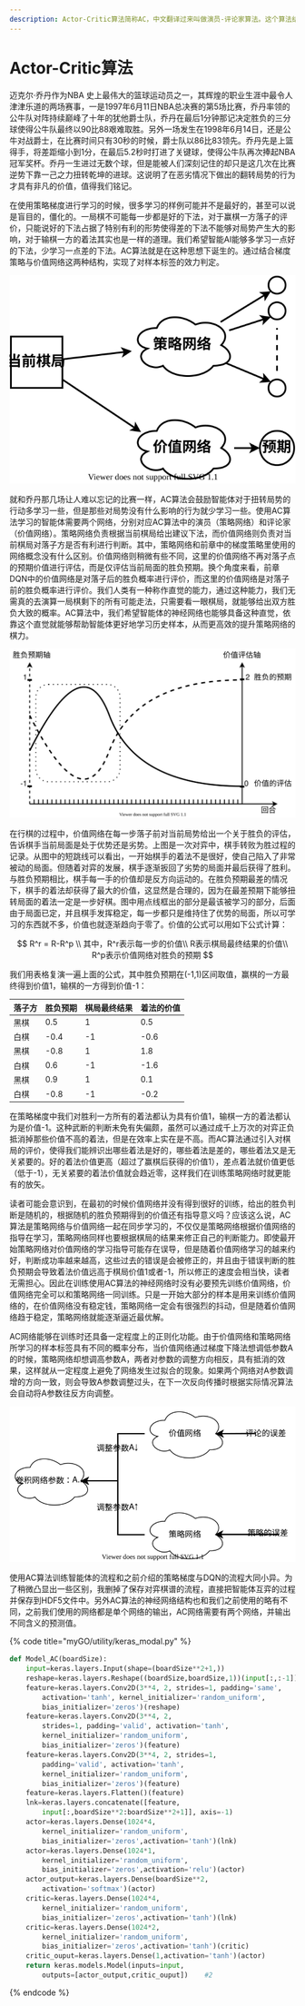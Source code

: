 ```yaml
---
description: Actor-Critic算法简称AC，中文翻译过来叫做演员-评论家算法。这个算法结合了前面两章的算法，目的是通过价值网络来指导策略梯度网络更加有效地学习。
---
```


# Actor-Critic算法

迈克尔·乔丹作为NBA 史上最伟大的篮球运动员之一，其辉煌的职业生涯中最令人津津乐道的两场赛事，一是1997年6月11日NBA总决赛的第5场比赛，乔丹率领的公牛队对阵持续巅峰了十年的犹他爵士队，乔丹在最后1分钟那记决定胜负的三分球使得公牛队最终以90比88艰难取胜。另外一场发生在1998年6月14日，还是公牛对战爵士，在比赛时间只有30秒的时候，爵士队以86比83领先。乔丹先是上篮得手，将差距缩小到1分，在最后5.2秒时打进了关键球，使得公牛队再次捧起NBA冠军奖杯。乔丹一生进过无数个球，但是能被人们深刻记住的却只是这几次在比赛逆势下靠一己之力扭转乾坤的进球。这说明了在恶劣情况下做出的翻转局势的行为才具有非凡的价值，值得我们铭记。

在使用策略梯度进行学习的时候，很多学习的样例可能并不是最好的，甚至可以说是盲目的，僵化的。一局棋不可能每一步都是好的下法，对于赢棋一方落子的评价，只能说好的下法占据了特别有利的形势使得差的下法不能够对局势产生大的影响，对于输棋一方的着法其实也是一样的道理。我们希望智能AI能够多学习一点好的下法，少学习一点差的下法。AC算法就是在这种思想下诞生的。通过结合梯度策略与价值网络这两种结构，实现了对样本标签的效力判定。

![&#x6F14;&#x5458;&#x8BC4;&#x8BBA;&#x5BB6;&#x7B97;&#x6CD5;&#x7684;&#x7F51;&#x7EDC;&#x7EC4;&#x6210;](.gitbook/assets/ac.svg)

就和乔丹那几场让人难以忘记的比赛一样，AC算法会鼓励智能体对于扭转局势的行动多学习一些，但是那些对局势没有什么影响的行为就少学习一些。使用AC算法学习的智能体需要两个网络，分别对应AC算法中的演员（策略网络）和评论家（价值网络）。策略网络负责根据当前棋局给出建议下法，而价值网络则负责对当前棋局对落子方是否有利进行判断。其中，策略网络和前章中的梯度策略里使用的网络概念没有什么区别。价值网络则稍微有些不同，这里的价值网络不再对落子点的预期价值进行评估，而是仅评估当前局面的胜负预期。换个角度来看，前章DQN中的价值网络是对落子后的胜负概率进行评价，而这里的价值网络是对落子前的胜负概率进行评价。我们人类有一种称作直觉的能力，通过这种能力，我们无需真的去演算一局棋剩下的所有可能走法，只需要看一眼棋局，就能够给出双方胜负大致的概率。AC算法中，我们希望智能体的神经网络也能够具备这种直觉，依靠这个直觉就能够帮助智能体更好地学习历史样本，从而更高效的提升策略网络的棋力。

![&#x80DC;&#x8D1F;&#x9884;&#x671F;&#x4E0E;&#x4EF7;&#x503C;&#x8BC4;&#x4F30;&#x662F;&#x8D1F;&#x76F8;&#x5173;](.gitbook/assets/ac-value.svg)

在行棋的过程中，价值网络在每一步落子前对当前局势给出一个关于胜负的评估，告诉棋手当前局面是处于优势还是劣势。上图是一次对弈中，棋手转败为胜过程的记录。从图中的短跳线可以看出，一开始棋手的着法不是很好，使自己陷入了非常被动的局面。但随着对弈的发展，棋手逐渐扳回了劣势的局面并最后获得了胜利。与胜负预期相比，棋手每一手的价值却是反方向运动的。在胜负预期最差的情况下，棋手的着法却获得了最大的价值，这显然是合理的，因为在最差预期下能够扭转局面的着法一定是一步好棋。图中用点线框出的部分是最该被学习的部分，后面由于局面已定，并且棋手发挥稳定，每一步都只是维持住了优势的局面，所以可学习的东西就不多，价值也就逐渐趋向于零了。价值的公式可以用如下公式计算：

$$
R^r = R-R^p \\
其中，R^r表示每一步的价值\\
R表示棋局最终结果的价值\\
R^p表示价值网络对胜负的预期
$$

我们用表格复演一遍上面的公式，其中胜负预期在\(-1,1\)区间取值，赢棋的一方最终得到价值1，输棋的一方得到价值-1：

| 落子方 | 胜负预期 | 棋局最终结果 | 着法的价值 |
| :--- | :--- | :--- | :--- |
| 黑棋 | 0.5 | 1 | 0.5 |
| 白棋 | -0.4 | -1 | -0.6 |
| 黑棋 | -0.8 | 1 | 1.8 |
| 白棋 | 0.6 | -1 | -1.6 |
| 黑棋 | 0.9 | 1 | 0.1 |
| 白棋 | -0.8 | -1 | -0.2 |

在策略梯度中我们对胜利一方所有的着法都认为具有价值1，输棋一方的着法都认为是价值-1。这种武断的判断未免有失偏颇，虽然可以通过成千上万次的对弈正负抵消掉那些价值不高的着法，但是在效率上实在是不高。而AC算法通过引入对棋局的评价，使得我们能辨识出哪些着法是好的，哪些着法是差的，哪些着法又是无关紧要的。好的着法价值更高（超过了赢棋后获得的价值1），差点着法就价值更低（低于-1），无关紧要的着法价值就会趋近零，这样我们在训练策略网络时就更能有的放矢。

读者可能会意识到，在最初的时候价值网络并没有得到很好的训练，给出的胜负判断是随机的，根据随机的胜负预期得到的价值还有指导意义吗？应该这么说，AC算法是策略网络与价值网络一起在同步学习的，不仅仅是策略网络根据价值网络的指导在学习，策略网络同样也要根据棋局的结果来修正自己的判断能力。即使最开始策略网络对价值网络的学习指导可能存在误导，但是随着价值网络学习的越来约好，判断成功率越来越高，这些过去的错误是会被修正的，并且由于错误判断的胜负预期会导致着法价值远高于棋局价值1或者-1，所以修正的速度会相当快，读者无需担心。因此在训练使用AC算法的神经网络时没有必要预先训练价值网络，价值网络完全可以和策略网络一同训练。只是一开始大部分的样本是用来训练价值网络的，在价值网络没有稳定钱，策略网络一定会有很强烈的抖动，但是随着价值网络趋于稳定，策略网络就能逐渐逼近最优解。

AC网络能够在训练时还具备一定程度上的正则化功能。由于价值网络和策略网络所学习的样本标签具有不同的概率分布，当价值网络通过梯度下降法想调低参数A的时候，策略网络却想调高参数A，两者对参数的调整方向相反，具有抵消的效果，这样就从一定程度上避免了网络发生过拟合的现象。如果两个网络对A参数调增的方向一致，则会导致A参数调整过头，在下一次反向传播时根据实际情况算法会自动将A参数往反方向调整。

![](.gitbook/assets/ac-wang-luo-zheng-ze-hua-shi-yi-tu-.svg)

使用AC算法训练智能体的流程和之前介绍的策略梯度与DQN的流程大同小异。为了稍微凸显出一些区别，我删掉了保存对弈棋谱的流程，直接把智能体互弈的过程并保存到HDF5文件中。另外AC算法的神经网络结构也和我们之前使用的略有不同，之前我们使用的网络都是单个网络的输出，AC网络需要有两个网络，并输出不同含义的预测值。

{% code title="myGO/utility/keras\_modal.py" %}
```python
def Model_AC(boardSize):
    input=keras.layers.Input(shape=(boardSize**2+1,))
    reshape=keras.layers.Reshape((boardSize,boardSize,1))(input[:,:-1])    #1
    feature=keras.layers.Conv2D(3**4, 2, strides=1, padding='same', 
        activation='tanh', kernel_initializer='random_uniform',
        bias_initializer='zeros')(reshape)
    feature=keras.layers.Conv2D(3**4, 2, 
        strides=1, padding='valid', activation='tanh', 
        kernel_initializer='random_uniform', 
        bias_initializer='zeros')(feature)
    feature=keras.layers.Conv2D(3**4, 2, strides=1, 
        padding='valid', activation='tanh', 
        kernel_initializer='random_uniform', 
        bias_initializer='zeros')(feature)
    feature=keras.layers.Flatten()(feature)
    lnk=keras.layers.concatenate([feature, 
        input[:,boardSize**2:boardSize**2+1]], axis=-1)
    actor=keras.layers.Dense(1024*4, 
        kernel_initializer='random_uniform',
        bias_initializer='zeros',activation='tanh')(lnk)
    actor=keras.layers.Dense(1024*1, 
        kernel_initializer='random_uniform',
        bias_initializer='zeros',activation='relu')(actor)
    actor_output=keras.layers.Dense(boardSize**2,
        activation='softmax')(actor)
    critic=keras.layers.Dense(1024*4, 
        kernel_initializer='random_uniform',
        bias_initializer='zeros',activation='tanh')(lnk)
    critic=keras.layers.Dense(1024*2, 
        kernel_initializer='random_uniform',
        bias_initializer='zeros',activation='tanh')(critic)
    critic_ouput=keras.layers.Dense(1,activation='tanh')(actor)
    return keras.models.Model(inputs=input, 
        outputs=[actor_output,critic_ouput])    #2
```
{% endcode %}



